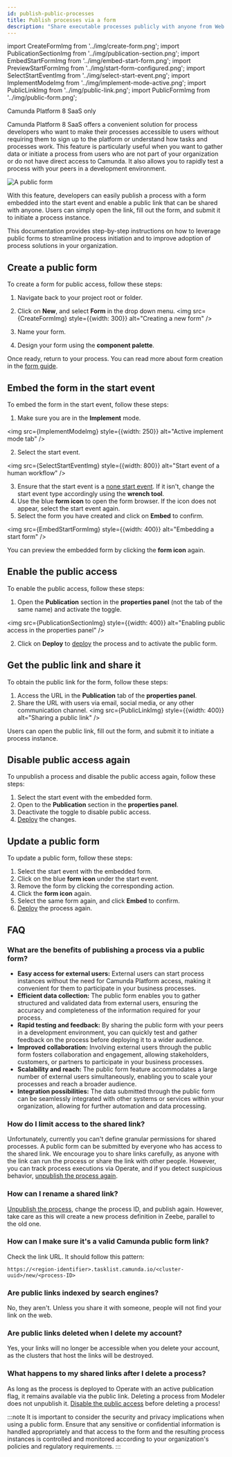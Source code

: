 ```yaml
---
id: publish-public-processes
title: Publish processes via a form
description: "Share executable processes publicly with anyone from Web Modeler on Camunda Platform 8 SaaS."
---
```


import CreateFormImg from '../img/create-form.png';
import PublicationSectionImg from '../img/publication-section.png';
import EmbedStartFormImg from '../img/embed-start-form.png';
import PreviewStartFormImg from '../img/start-form-configured.png';
import SelectStartEventImg from '../img/select-start-event.png';
import ImplementModeImg from '../img/implement-mode-active.png';
import PublicLinkImg from '../img/public-link.png';
import PublicFormImg from '../img/public-form.png';

<span class="badge badge--cloud">Camunda Platform 8 SaaS only</span>

Camunda Platform 8 SaaS offers a convenient solution for process developers who want to make their processes accessible to users without requiring them to sign up to the platform or understand how tasks and processes work. This feature is particularly useful when you want to gather data or initiate a process from users who are not part of your organization or do not have direct access to Camunda. It also allows you to rapidly test a process with your peers in a development environment.

<img src={PublicFormImg} alt="A public form" />

With this feature, developers can easily publish a process with a form embedded into the start event and enable a public link that can be shared with anyone.
Users can simply open the link, fill out the form, and submit it to initiate a process instance.

This documentation provides step-by-step instructions on how to leverage public forms to streamline process initiation and to improve adoption of process solutions in your organization.

## Create a public form

To create a form for public access, follow these steps:

1. Navigate back to your project root or folder.
2. Click on **New**, and select **Form** in the drop down menu.
  <img src={CreateFormImg} style={{width: 300}} alt="Creating a new form" />

3. Name your form.
4. Design your form using the **component palette**.

Once ready, return to your process. You can read more about form creation in the [form guide](/docs/guides/utilizing-forms.md).

## Embed the form in the start event

To embed the form in the start event, follow these steps:

1. Make sure you are in the **Implement** mode.

  <img src={ImplementModeImg} style={{width: 250}} alt="Active implement mode tab" />

2. Select the start event.

  <img src={SelectStartEventImg} style={{width: 800}} alt="Start event of a human workflow" />

3. Ensure that the start event is a [none start event](../../bpmn/none-events/none-events.md#none-start-events). If it isn't, change the start event type accordingly using the **wrench tool**.
4. Use the blue **form icon** to open the form browser. If the icon does not appear, select the start event again.
5. Select the form you have created and click on **Embed** to confirm.

  <img src={EmbedStartFormImg} style={{width: 400}} alt="Embedding a start form" />

You can preview the embedded form by clicking the **form icon** again.

## Enable the public access

To enable the public access, follow these steps:

1. Open the **Publication** section in the **properties panel** (not the tab of the same name) and activate the toggle.

  <img src={PublicationSectionImg} style={{width: 400}} alt="Enabling public access in the properties panel" />

2. Click on **Deploy** to [deploy](#deploy-a-process) the process and to activate the public form.

## Get the public link and share it

To obtain the public link for the form, follow these steps:

1. Access the URL in the **Publication** tab of the **properties panel**.
2. Share the URL with users via email, social media, or any other communication channel.
  <img src={PublicLinkImg} style={{width: 400}} alt="Sharing a public link" />

Users can open the public link, fill out the form, and submit it to initiate a process instance.

## Disable public access again

To unpublish a process and disable the public access again, follow these steps:

1. Select the start event with the embedded form.
2. Open to the **Publication** section in the **properties panel**.
3. Deactivate the toggle to disable public access.
4. [Deploy](../run-or-publish-your-process.md#deploy-a-process) the changes.

## Update a public form

To update a public form, follow these steps:

1. Select the start event with the embedded form.
2. Click on the blue **form icon** under the start event. 
3. Remove the form by clicking the corresponding action.
4. Click the **form icon** again.
5. Select the same form again, and click **Embed** to confirm.
6. [Deploy](../run-or-publish-your-process.md#deploy-a-process) the process again.

## FAQ

### What are the benefits of publishing a process via a public form?

* **Easy access for external users:** External users can start process instances without the need for Camunda Platform access, making it convenient for them to participate in your business processes.
* **Efficient data collection:** The public form enables you to gather structured and validated data from external users, ensuring the accuracy and completeness of the information required for your process.
* **Rapid testing and feedback:** By sharing the public form with your peers in a development environment, you can quickly test and gather feedback on the process before deploying it to a wider audience.
* **Improved collaboration:** Involving external users through the public form fosters collaboration and engagement, allowing stakeholders, customers, or partners to participate in your business processes.
* **Scalability and reach:** The public form feature accommodates a large number of external users simultaneously, enabling you to scale your processes and reach a broader audience.
* **Integration possibilities:** The data submitted through the public form can be seamlessly integrated with other systems or services within your organization, allowing for further automation and data processing.

### How do I limit access to the shared link?

Unfortunately, currently you can't define granular permissions for shared processes. A public form can be submitted by everyone who has access to the shared link. We encourage you to share links carefully, as anyone with the link can run the process or share the link with other people. However, you can track process executions via Operate, and if you detect suspicious behavior, [unpublish the process again](#disable-public-access-again).

### How can I rename a shared link?

[Unpublish the process](#disable-public-access-again), change the process ID, and publish again. However, take care as this will create a new process definition in Zeebe, parallel to the old one. 

### How can I make sure it's a valid Camunda public form link?

Check the link URL. It should follow this pattern:

`https://<region-identifier>.tasklist.camunda.io/<cluster-uuid>/new/<process-ID>`

### Are public links indexed by search engines?

No, they aren't. Unless you share it with someone, people will not find your link on the web.

### Are public links deleted when I delete my account?

Yes, your links will no longer be accessible when you delete your account, as the clusters that host the links will be destroyed.

### What happens to my shared links after I delete a process?

As long as the process is deployed to Operate with an active publication flag, it remains available via the public link. Deleting a process from Modeler does not unpublish it. [Disable the public access](#disable-public-access-again) before deleting a process!

:::note
It is important to consider the security and privacy implications when using a public form. Ensure that any sensitive or confidential information is handled appropriately and that access to the form and the resulting process instances is controlled and monitored according to your organization's policies and regulatory requirements.
:::